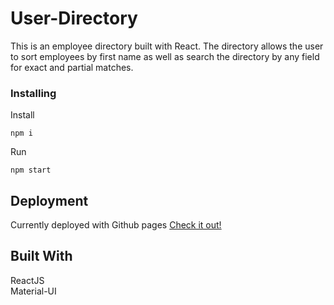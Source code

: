 # User-Directory
 This is an employee directory built with React. The directory allows the user to sort employees by first name as well as search the directory by any field for exact and partial matches.

### Installing

Install 

    npm i

Run

    npm start

## Deployment

Currently deployed with Github pages [Check it out!](http://damianjuan.github.io/User-Directory)

## Built With

ReactJS  
Material-UI

